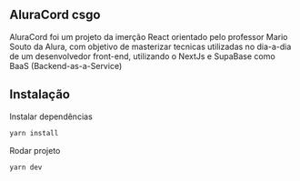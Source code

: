 ## AluraCord csgo

AluraCord foi um projeto da imerção React orientado pelo professor Mario Souto da Alura, com objetivo de masterizar tecnicas utilizadas no dia-a-dia de um desenvolvedor front-end, utilizando o NextJs e SupaBase como BaaS (Backend-as-a-Service)


## Instalação


Instalar dependências

```sh
yarn install
```

Rodar projeto

```sh
yarn dev
```

